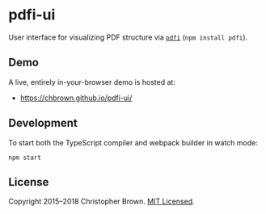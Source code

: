 # pdfi-ui

User interface for visualizing PDF structure via [`pdfi`](https://github.com/chbrown/pdfi) (`npm install pdfi`).


## Demo

A live, entirely in-your-browser demo is hosted at:

* <https://chbrown.github.io/pdfi-ui/>


## Development

To start both the TypeScript compiler and webpack builder in watch mode:

    npm start


## License

Copyright 2015–2018 Christopher Brown.
[MIT Licensed](https://chbrown.github.io/licenses/MIT/#2015-2018).
